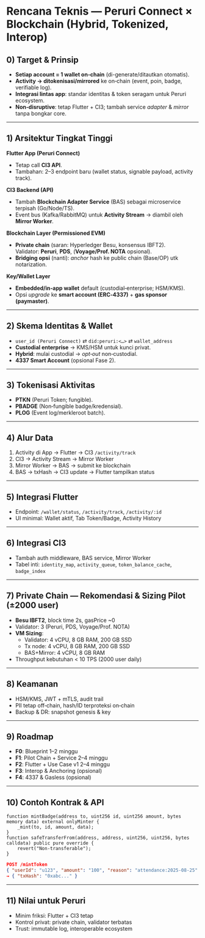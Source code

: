 # Rencana Teknis — Peruri Connect × Blockchain (Hybrid, Tokenized, Interop)

## 0) Target & Prinsip
- **Setiap account = 1 wallet on‑chain** (di-generate/ditautkan otomatis).
- **Activity → ditokenisasi/mirrored** ke on‑chain (event, poin, badge, verifiable log).
- **Integrasi lintas app**: standar identitas & token seragam untuk Peruri ecosystem.
- **Non‑disruptive**: tetap Flutter + CI3; tambah service _adapter_ & _mirror_ tanpa bongkar core.

---

## 1) Arsitektur Tingkat Tinggi

**Flutter App (Peruri Connect)**
- Tetap call **CI3 API**.
- Tambahan: 2–3 endpoint baru (wallet status, signable payload, activity track).

**CI3 Backend (API)**
- Tambah **Blockchain Adapter Service** (BAS) sebagai microservice terpisah (Go/Node/TS).
- Event bus (Kafka/RabbitMQ) untuk **Activity Stream** → diambil oleh **Mirror Worker**.

**Blockchain Layer (Permissioned EVM)**
- **Private chain** (saran: Hyperledger Besu, konsensus IBFT2).  
  Validator: **Peruri**, **PDS**, (**Voyage/Prof. NOTA** opsional).
- **Bridging opsi** (nanti): _anchor_ hash ke public chain (Base/OP) utk notarization.

**Key/Wallet Layer**
- **Embedded/in‑app wallet** default (custodial‑enterprise; HSM/KMS).  
- Opsi _upgrade_ ke **smart account (ERC‑4337)** + **gas sponsor (paymaster)**.

---

## 2) Skema Identitas & Wallet
- `user_id (Peruri Connect)` ⇄ `did:peruri:<…>` ⇄ `wallet_address`
- **Custodial enterprise** → KMS/HSM untuk kunci privat.
- **Hybrid**: mulai custodial → _opt‑out_ non‑custodial.
- **4337 Smart Account** (opsional Fase 2).

---

## 3) Tokenisasi Aktivitas
- **PTKN** (Peruri Token; fungible).  
- **PBADGE** (Non‑fungible badge/kredensial).  
- **PLOG** (Event log/merkleroot batch).

---

## 4) Alur Data
1. Activity di App → Flutter → CI3 `/activity/track`  
2. CI3 → Activity Stream → Mirror Worker  
3. Mirror Worker → BAS → submit ke blockchain  
4. BAS → txHash → CI3 update → Flutter tampilkan status  

---

## 5) Integrasi Flutter
- Endpoint: `/wallet/status`, `/activity/track`, `/activity/:id`  
- UI minimal: Wallet aktif, Tab Token/Badge, Activity History  

---

## 6) Integrasi CI3
- Tambah auth middleware, BAS service, Mirror Worker  
- Tabel inti: `identity_map`, `activity_queue`, `token_balance_cache`, `badge_index`  

---

## 7) Private Chain — Rekomendasi & Sizing Pilot (±2000 user)
- **Besu IBFT2**, block time 2s, gasPrice ~0  
- Validator: 3 (Peruri, PDS, Voyage/Prof. NOTA)  
- **VM Sizing**:  
  - Validator: 4 vCPU, 8 GB RAM, 200 GB SSD  
  - Tx node: 4 vCPU, 8 GB RAM, 200 GB SSD  
  - BAS+Mirror: 4 vCPU, 8 GB RAM  
- Throughput kebutuhan < 10 TPS (2000 user daily)  

---

## 8) Keamanan
- HSM/KMS, JWT + mTLS, audit trail  
- PII tetap off‑chain, hash/ID terproteksi on‑chain  
- Backup & DR: snapshot genesis & key  

---

## 9) Roadmap
- **F0**: Blueprint 1–2 minggu  
- **F1**: Pilot Chain + Service 2–4 minggu  
- **F2**: Flutter + Use Case v1 2–4 minggu  
- **F3**: Interop & Anchoring (opsional)  
- **F4**: 4337 & Gasless (opsional)  

---

## 10) Contoh Kontrak & API
```solidity
function mintBadge(address to, uint256 id, uint256 amount, bytes memory data) external onlyMinter {
    _mint(to, id, amount, data);
}
function safeTransferFrom(address, address, uint256, uint256, bytes calldata) public pure override {
    revert("Non-transferable");
}
```
```json
POST /mintToken
{ "userId": "u123", "amount": "100", "reason": "attendance:2025-08-25" }
→ { "txHash": "0xabc..." }
```

---

## 11) Nilai untuk Peruri
- Minim friksi: Flutter + CI3 tetap
- Kontrol privat: private chain, validator terbatas
- Trust: immutable log, interoperable ecosystem
